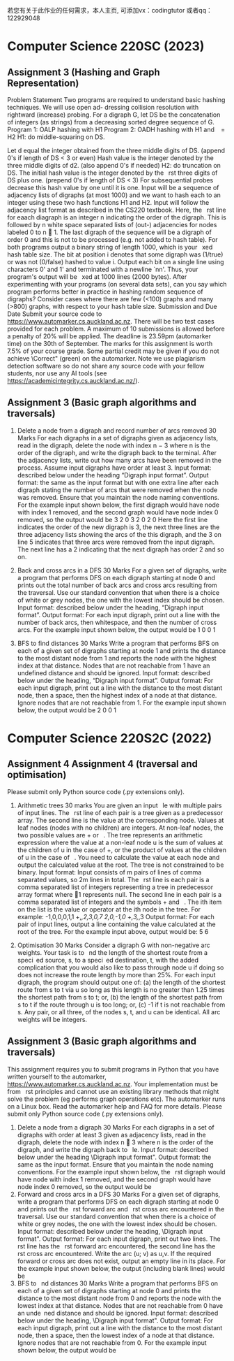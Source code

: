 若您有关于此作业的任何需求，本人主页, 可添加vx：codingtutor 或者qq：122929048

# Computer Science 220SC (2023)

## Assignment 3 (Hashing and Graph Representation)

Problem Statement
Two programs are required to understand basic hashing techniques. We will use open ad- dressing collision resolution with rightward (increase) probing. For a digraph G, let DS be the concatenation of integers (as strings) from a decreasing sorted degree sequence of G. Program 1: OALP hashing with H1 Program 2: OADH hashing with H1 and   = H2 H1: do middle-squaring on DS.

Let d equal the integer obtained from the three middle digits of DS. (append 0's if length of DS < 3 or even)
Hash value is the integer denoted by the three middle digits of d2. (also append 0's if needed) H2: do truncation on DS.
The initial hash value is the integer denoted by the  rst three digits of DS plus one. (prepend 0's if length of DS < 3)
For subsequential probes decrease this hash value by one until it is one. Input will be a sequence of adjacency lists of digraphs (at most 1000) and we want to hash each to an integer using these two hash functions H1 and H2. Input will follow the adjacency list format as described in the CS220 textbook. Here, the  rst line for eaach diagraph is an integer n indicating the order of the digraph. This is followed by n white space separated lists of (out-) adjacencies for nodes labeled 0 to n 􀀀 1. The last digraph of the sequence will be a digraph of order 0 and this is not to be processed (e.g. not added to hash table). For both programs output a binary string of length 1000, which is your  xed hash table size. The bit at position i denotes that some digraph was (1/true) or was not (0/false) hashed to value i. Output each bit on a single line using characters 0' and 1' and terminated with a newline `nn'. Thus, your program's output will be  xed at 1000 lines (2000 bytes). After experimenting with your programs (on several data sets), can you say which program performs better in practice in hashing random sequence of digraphs? Consider cases where there are few (<100) graphs and many (>800) graphs, with respect to your hash table size.
Submission and Due Date
Submit your source code to https://www.automarker.cs.auckland.ac.nz. There will be two test cases provided for each problem. A maximum of 10 submissions is allowed before a penalty of 20% will be applied. The deadline is 23.59pm (automarker time) on the 30th of September. The marks for this assignment is worth 7.5% of your course grade. Some partial credit may be given if you do not achieve \Correct" (green) on the automarker. Note we use plagiarism detection software so do not share any source code with your fellow students, nor use any AI tools (see https://academicintegrity.cs.auckland.ac.nz/).




## Assignment 3 (Basic graph algorithms and traversals)
1. Delete a node from a digraph and record number of arcs removed 30 Marks
For each digraphs in a set of digraphs given as adjacency lists, read in the digraph,
delete the node with index n − 3 where n is the order of the digraph, and write the
digraph back to the terminal. After the adjacency lists, write out how many arcs
have been removed in the process. Assume input digraphs have order at least 3.
Input format: described below under the heading “Digraph input format”.
Output format: the same as the input format but with one extra line after each
digraph stating the number of arcs that were removed when the node was removed.
Ensure that you maintain the node naming conventions.
For the example input shown below, the first digraph would have node with index
1 removed, and the second graph would have node index 0 removed, so the output
would be
3
2
0
3
2
0
2
0
Here the first line indicates the order of the new digraph is 3, the next three lines
are the three adjacency lists showing the arcs of the this digraph, and the 3 on line
5 indicates that three arcs were removed from the input digraph. The next line has
a 2 indicating that the next digraph has order 2 and so on.

2. Back and cross arcs in a DFS 30 Marks
For a given set of digraphs, write a program that performs DFS on each digraph
starting at node 0 and prints out the total number of back arcs and cross arcs resulting
from the traversal. Use our standard convention that when there is a choice of white
or grey nodes, the one with the lowest index should be chosen.
Input format: described below under the heading, “Digraph input format”.
Output format: For each input digraph, print out a line with the number of back
arcs, then whitespace, and then the number of cross arcs.
For the example input shown below, the output would be
1 0
0 1

3. BFS to find distances 30 Marks
Write a program that performs BFS on each of a given set of digraphs starting at
node 1 and prints the distance to the most distant node from 1 and reports the node
with the highest index at that distance. Nodes that are not reachable from 1 have
an undefined distance and should be ignored.
Input format: described below under the heading, “Digraph input format”.
Output format: For each input digraph, print out a line with the distance to the
most distant node, then a space, then the highest index of a node at that distance.
Ignore nodes that are not reachable from 1.
For the example input shown below, the output would be
2 0
0 1





# Computer Science 220S2C (2022)

## Assignment 4 Assignment 4 (traversal and optimisation)
Please submit only Python source code (.py extensions only).
1. Arithmetic trees 30 marks
You are given an input  le with multiple pairs of input lines. The  rst line of each
pair is a tree given as a predecessor array. The second line is the value at the
corresponding node. Values at leaf nodes (nodes with no children) are integers. At
non-leaf nodes, the two possible values are + or  .
The tree represents an arithmetic expression where the value at a non-leaf node u is
the sum of values at the children of u in the case of +, or the product of values at
the children of u in the case of  .
You need to calculate the value at each node and output the calculated value at the
root. The tree is not constrained to be binary.
Input format: Input consists of m pairs of lines of comma separated values, so
2m lines in total. The  rst line is each pair is a comma separated list of integers
representing a tree in predecessor array format where 􀀀1 represents null.
The second line in each pair is a comma separated list of integers and the symbols +
and  . The ith item on the list is the value or operator at the ith node in the tree.
For example:
-1,0,0,0,1,1
+,*,2,3,0,7
2,0,-1,0
+,3,*,3
Output format: For each pair of input lines, output a line containing the value
calculated at the root of the tree.
For the example input above, output would be:
5
6

2. Optimisation 30 Marks
Consider a digraph G with non-negative arc weights. Your task is to  nd the length
of the shortest route from a speci ed source, s, to a speci ed destination, t, with the
added complication that you would also like to pass through node u if doing so does
not increase the route length by more than 25%.
For each input digraph, the program should output one of:
(a) the length of the shortest route from s to t via u so long as this length is no
greater than 1.25 times the shortest path from s to t; or,
(b) the length of the shortest path from s to t if the route through u is too long; or,
(c) -1 if t is not reachable from s.
Any pair, or all three, of the nodes s, t, and u can be identical. All arc weights will
be integers.





## Assignment 3 (Basic graph algorithms and traversals)

This assignment requires you to submit programs in Python that you have written yourself
to the automarker, https://www.automarker.cs.auckland.ac.nz. Your implementation
must be from  rst principles and cannot use an existing library methods that might solve
the problem (eg performs graph operations etc).
The automarker runs on a Linux box. Read the automarker help and FAQ for more
details.
Please submit only Python source code (.py extensions only).


1. Delete a node from a digraph 30 Marks
For each digraphs in a set of digraphs with order at least 3 given as adjacency lists,
read in the digraph, delete the node with index n 􀀀 3 where n is the order of the
digraph, and write the digraph back to  le.
Input format: described below under the heading \Digraph input format".
Output format: the same as the input format. Ensure that you maintain the node
naming conventions.
For the example input shown below, the  rst digraph would have node with index
1 removed, and the second graph would have node index 0 removed, so the output
would be
2. Forward and cross arcs in a DFS 30 Marks
For a given set of digraphs, write a program that performs DFS on each digraph
starting at node 0 and prints out the  rst forward arc and  rst cross arc encountered
in the traversal. Use our standard convention that when there is a choice of white or
grey nodes, the one with the lowest index should be chosen.
Input format: described below under the heading, \Digraph input format".
Output format: For each input digraph, print out two lines. The  rst line has
the  rst forward arc encountered, the second line has the  rst cross arc encountered.
Write the arc (u; v) as u,v. If the required forward or cross arc does not exist, output
an empty line in its place.
For the example input shown below, the output (including blank lines) would be
3. BFS to  nd distances 30 Marks
Write a program that performs BFS on each of a given set of digraphs starting at
node 0 and prints the distance to the most distant node from 0 and reports the node
with the lowest index at that distance. Nodes that are not reachable from 0 have an
unde ned distance and should be ignored.
Input format: described below under the heading, \Digraph input format".
Output format: For each input digraph, print out a line with the distance to the
most distant node, then a space, then the lowest index of a node at that distance.
Ignore nodes that are not reachable from 0.
For the example input shown below, the output would be
